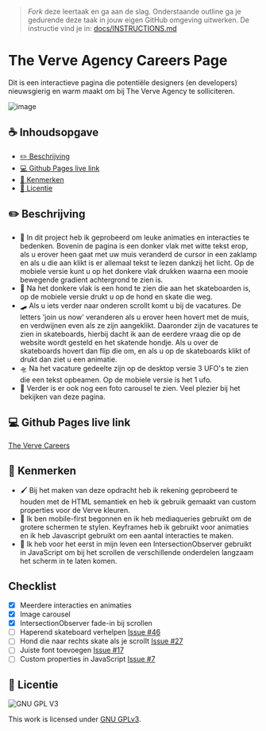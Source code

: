 > _Fork_ deze leertaak en ga aan de slag. Onderstaande outline ga je gedurende deze taak in jouw eigen GitHub omgeving uitwerken. De instructie vind je in: [docs/INSTRUCTIONS.md](docs/INSTRUCTIONS.md)

# The Verve Agency Careers Page
<!-- Geef je project een titel en schrijf in één zin wat het is -->
Dit is een interactieve pagina die potentiële designers (en developers) nieuwsgierig en warm maakt om bij The Verve Agency te solliciteren.

<!-- Voeg een mooie poster visual toe 📸 -->
![image](https://user-images.githubusercontent.com/101579892/214552810-0bc7bc51-bd94-48b1-a035-a1df18cbbd55.png)

## ☕ Inhoudsopgave

-  [✏️ Beschrijving](https://github.com/r20222/The-Verve-Agency-Careers#%EF%B8%8F-beschrijving)
-  [💻 Github Pages live link](https://github.com/r20222/The-Verve-Agency-Careers#-github-pages-live-link)
-  [📝 Kenmerken](https://github.com/r20222/The-Verve-Agency-Careers/blob/main/README.md#-kenmerken)
-  [📁 Licentie](https://github.com/r20222/The-Verve-Agency-Careers/blob/main/README.md#-licentie)

##  ✏️ Beschrijving
<!-- In de Beschrijving staat hoe je project er uit ziet, hoe het werkt en wat je er mee kan. -->
- 🔦 In dit project heb ik geprobeerd om leuke animaties en interacties te bedenken. Bovenin de pagina is een donker vlak met witte tekst erop, als u erover heen gaat met uw muis veranderd de cursor in een zaklamp en als u die aan klikt is er allemaal tekst te lezen dankzij het licht. Op de mobiele versie kunt u op het donkere vlak drukken waarna een mooie bewegende gradient achtergrond te zien is. 
- 🐶 Na het donkere vlak is een hond te zien die aan het skateboarden is, op de mobiele versie drukt u op de hond en skate die weg. 
- 🛹 Als u iets verder naar onderen scrollt komt u bij de vacatures. De letters 'join us now' veranderen als u erover heen hovert met de muis, en verdwijnen even als ze zijn aangeklikt. Daaronder zijn de vacatures te zien in skateboards, hierbij dacht ik aan de eerdere vraag die op de website wordt gesteld en het skatende hondje. Als u over de skateboards hovert dan flip die om, en als u op de skateboards klikt of drukt dan ziet u een animatie. 
- 🛸 Na het vacature gedeelte zijn op de desktop versie 3 UFO's te zien die een tekst opbeamen. Op de mobiele versie is het 1 ufo. 
- 📸 Verder is er ook nog een foto carousel te zien. Veel plezier bij het bekijken van deze pagina.

<!-- Voeg een link toe naar Github Pages 🌐-->
##  💻 Github Pages live link
[The Verve Careers](https://r20222.github.io/The-Verve-Agency-Careers/)

##  📝 Kenmerken
<!-- Bij Kenmerken staat welke technieken zijn gebruikt en hoe. Wat is de HTML structuur? Wat zijn de belangrijkste dingen in CSS? Wat is er met JS gedaan en hoe? -->

- 🖌️ Bij het maken van deze opdracht heb ik rekening geprobeerd te houden met de HTML semantiek en heb ik gebruik gemaakt van custom properties voor de Verve kleuren. 
- 📱 Ik ben mobile-first begonnen en ik heb mediaqueries gebruikt om de grotere schermen te stylen. Keyframes heb ik gebruikt voor animaties en ik heb Javascript gebruikt om een aantal interacties te maken.
- 💎 Ik heb voor het eerst in mijn leven een IntersectionObserver gebruikt in JavaScript om bij het scrollen de verschillende onderdelen langzaam het scherm in te laten komen.

## Checklist

- [x] Meerdere interacties en animaties
- [x] Image carousel
- [x] IntersectionObserver fade-in bij scrollen
- [ ]  Haperend skateboard verhelpen [Issue #46](https://github.com/r20222/The-Verve-Agency-Careers/issues/46)
- [ ]  Hond die naar rechts skate als je scrollt [Issue #27](https://github.com/r20222/The-Verve-Agency-Careers/issues/27)
- [ ]  Juiste font toevoegen [Issue #17](https://github.com/r20222/The-Verve-Agency-Careers/issues/17)
- [ ]  Custom properties in JavaScript [Issue #7](https://github.com/r20222/The-Verve-Agency-Careers/issues/7)

## 📁 Licentie

![GNU GPL V3](https://www.gnu.org/graphics/gplv3-127x51.png)

This work is licensed under [GNU GPLv3](./LICENSE).
